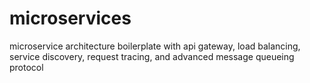 # microservices

microservice architecture boilerplate with api gateway, load balancing, service discovery, request tracing, and advanced
message queueing protocol